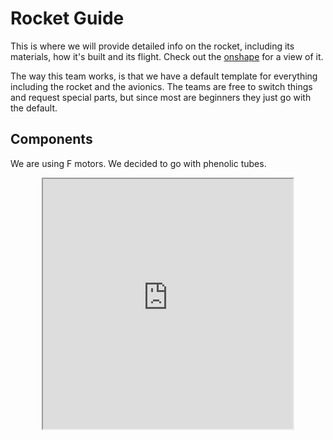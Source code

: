 # Rocket Guide

This is where we will provide detailed info on the rocket, including its materials, how it's built and its flight. Check out the [onshape] for a view of it.

[onshape]: https://cad.onshape.com/documents/2ab14303b31030a4e68ba222/w/26f958360873c4551b49868e/e/71cf9a7cd6c11280b6eabd86

The way this team works, is that we have a default template for everything including the rocket and the avionics. The teams are free to switch things and request special parts, but since most are beginners they just go with the default.

## Components

We are using F motors. We decided to go with phenolic tubes. 


<div style="display: flex; justify-content: center;">
<iframe width="400" height="400" src="https://docs.google.com/spreadsheets/d/e/2PACX-1vTexvXlS_TQCoj--VuakJlw2FgXEVW8qgwKOV_IwisWCGN2COxgbx17rZAPSIIpS6KMJLeDdysvlwRf/pubhtml?widget=true&amp;headers=false"></iframe>
</div>

